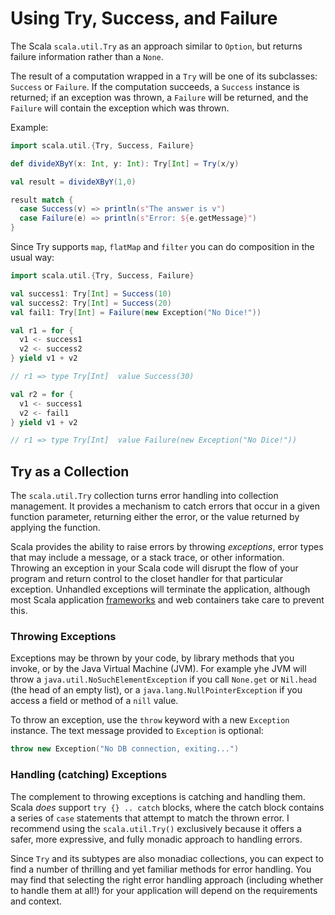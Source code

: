 # Using Try, Success, and Failure

The Scala `scala.util.Try` as an approach similar to `Option`, but returns failure information rather
than a `None`.

The result of a computation wrapped in a `Try` will be one of its subclasses: `Success` or `Failure`.
If the computation succeeds, a `Success` instance is returned; if an exception was thrown, a `Failure`
will be returned, and the `Failure` will contain the exception which was thrown.

Example:

```scala
import scala.util.{Try, Success, Failure}

def divideXByY(x: Int, y: Int): Try[Int] = Try(x/y)

val result = divideXByY(1,0)

result match {
  case Success(v) => println(s"The answer is v")
  case Failure(e) => println(s"Error: ${e.getMessage}")
}
```

Since Try supports `map`, `flatMap` and `filter` you can do composition in the usual way:

```scala
import scala.util.{Try, Success, Failure}

val success1: Try[Int] = Success(10)
val success2: Try[Int] = Success(20)
val fail1: Try[Int] = Failure(new Exception("No Dice!"))

val r1 = for {
  v1 <- success1
  v2 <- success2
} yield v1 + v2

// r1 => type Try[Int]  value Success(30)

val r2 = for {
  v1 <- success1
  v2 <- fail1
} yield v1 + v2

// r1 => type Try[Int]  value Failure(new Exception("No Dice!"))
```

## Try as a Collection

The `scala.util.Try` collection turns error handling into collection management. It
provides a mechanism to catch errors that occur in a given function parameter, returning
either the error, or the value returned by applying the function.

Scala provides the ability to raise errors by throwing _exceptions_, error types that may
include a message, or a stack trace, or other information.  Throwing an exception in your
Scala code will disrupt the flow of your program and return control to the closet handler
for that particular exception.  Unhandled exceptions will terminate the application, although
most Scala application [frameworks](index.md#Frameworks) and web containers take care to prevent this.

### Throwing Exceptions
Exceptions may be thrown by your code, by library methods that you invoke, or by the Java Virtual Machine
(JVM).  For example yhe JVM will throw a `java.util.NoSuchElementException` if you call `None.get` or
`Nil.head`  (the head of an empty list), or a `java.lang.NullPointerException` if you access a field
or method of a `nill` value.

To throw an exception, use the `throw` keyword with a new `Exception` instance.  The text message provided
to `Exception` is optional:

```scala
throw new Exception("No DB connection, exiting...")
``` 

### Handling (catching) Exceptions

The complement to throwing exceptions is catching and handling them.  Scala _does_ support `try {} .. catch` blocks,
where the catch block contains a series of `case` statements that attempt to match the thrown error.  I recommend
using the `scala.util.Try()`  exclusively because it offers a safer, more expressive, and fully monadic
approach to handling errors.

Since `Try` and its subtypes are also monadiac collections, you can expect to find a number of thrilling and 
yet familiar methods for error handling.  You may find that selecting the right error handling approach (including
whether to handle them at all!) for your application will depend on the requirements and context.


